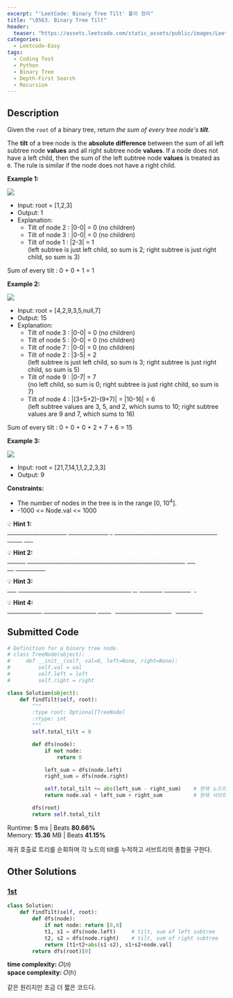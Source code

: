 ```yaml
---
excerpt: "'LeetCode: Binary Tree Tilt' 풀이 정리"
title: "\0563. Binary Tree Tilt"
header:
  teaser: "https://assets.leetcode.com/static_assets/public/images/LeetCode_Sharing.png"
categories:
  - Leetcode-Easy
tags:
  - Coding Test
  - Python
  - Binary Tree
  - Depth-First Search
  - Recursion
---
```


## <i class="fa-solid fa-file-lines"></i> Description

Given the `root` of a binary tree, return *the sum of every tree node's **tilt**.*

The **tilt** of a tree node is the **absolute difference** between the sum of all left subtree node **values** and all right subtree node **values**. If a node does not have a left child, then the sum of the left subtree node **values** is treated as `0`. The rule is similar if the node does not have a right child.

**Example 1:**

![](https://assets.leetcode.com/uploads/2020/10/20/tilt1.jpg)
- Input: root = [1,2,3]
- Output: 1
- Explanation:     
   - Tilt of node 2 : \|0-0\| = 0 (no children)
   - Tilt of node 3 : \|0-0\| = 0 (no children)
   - Tilt of node 1 : \|2-3\| = 1    
   (left subtree is just left child, so sum is 2; right subtree is just right child, so sum is 3)

Sum of every tilt : 0 + 0 + 1 = 1

**Example 2:**

![](https://assets.leetcode.com/uploads/2020/10/20/tilt2.jpg)
- Input: root = [4,2,9,3,5,null,7]
- Output: 15
- Explanation:     
   - Tilt of node 3 : \|0-0\| = 0 (no children)
   - Tilt of node 5 : \|0-0\| = 0 (no children)
   - Tilt of node 7 : \|0-0\| = 0 (no children)
   - Tilt of node 2 : \|3-5\| = 2    
   (left subtree is just left child, so sum is 3; right subtree is just right child, so sum is 5)
   - Tilt of node 9 : \|0-7\| = 7   
   (no left child, so sum is 0; right subtree is just right child, so sum is 7)
   - Tilt of node 4 : \|(3+5+2)-(9+7)\| = \|10-16\| = 6   
   (left subtree values are 3, 5, and 2, which sums to 10; right subtree values are 9 and 7, which sums to 16)

Sum of every tilt : 0 + 0 + 0 + 2 + 7 + 6 = 15

**Example 3:**

![](https://assets.leetcode.com/uploads/2020/10/20/tilt3.jpg)
- Input: root = [21,7,14,1,1,2,2,3,3]
- Output: 9

**Constraints:**

- The number of nodes in the tree is in the range [0, 10<sup>4</sup>].
- -1000 <= Node.val <= 1000

💡 **Hint 1:**   
<u><span style="color:#F5F5F5">Don't think too much, this is an easy problem. Take some small tree as an example.</span></u>

💡 **Hint 2:**   
<u><span style="color:#F5F5F5">Can a parent node use the values of its child nodes? How will you implement it?</span></u>

💡 **Hint 3:**   
<u><span style="color:#F5F5F5">May be recursion and tree traversal can help you in implementing.</span></u>

💡 **Hint 4:**   
<u><span style="color:#F5F5F5">What about postorder traversal, using values of left and right childs?</span></u>

## <i class="fa-solid fa-cloud-arrow-up"></i> Submitted Code

```python
# Definition for a binary tree node.
# class TreeNode(object):
#     def __init__(self, val=0, left=None, right=None):
#         self.val = val
#         self.left = left
#         self.right = right

class Solution(object):
    def findTilt(self, root):
        """
        :type root: Optional[TreeNode]
        :rtype: int
        """
        self.total_tilt = 0

        def dfs(node):
            if not node:
                return 0

            left_sum = dfs(node.left)
            right_sum = dfs(node.right)

            self.total_tilt += abs(left_sum - right_sum)    # 현재 노드의 tilt 계산
            return node.val + left_sum + right_sum          # 현재 서브트리들의 총합 리턴

        dfs(root)
        return self.total_tilt
```
<i class="fa-solid fa-clock"></i> Runtime: **5** ms \| Beats **80.66%**    
<i class="fa-solid fa-memory"></i> Memory: **15.36** MB \| Beats **41.15%**

재귀 호출로 트리를 순회하며 각 노드의 tilt를 누적하고 서브트리의 총합을 구한다.

## <i class="fa-solid fa-flask"></i> Other Solutions

### <a href="https://leetcode.com/problems/binary-tree-tilt/solutions/927899/python-short-dfs-solution-explained-by-d-gnt4/" target="_blank">1st</a>

```python
class Solution:
    def findTilt(self, root):
        def dfs(node):
            if not node: return [0,0]
            t1, s1 = dfs(node.left)     # tilt, sum of left subtree
            t2, s2 = dfs(node.right)    # tilt, sum of right subtree
            return [t1+t2+abs(s1-s2), s1+s2+node.val]
        return dfs(root)[0]
```
<i class="fa-solid fa-clock"></i> **time complexity:** 𝑂(𝑛)    
<i class="fa-solid fa-memory"></i> **space complexity:** 𝑂(ℎ)     

같은 원리지만 조금 더 짧은 코드다.